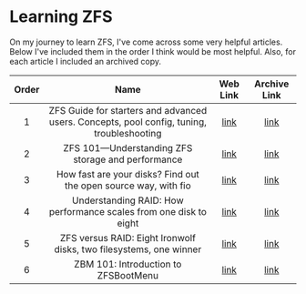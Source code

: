 # Learning ZFS

On my journey to learn ZFS, I've come across some very helpful articles. Below I've included them in the order I think would be most helpful. Also, for each article I included an archived copy.

| Order |                                           Name                                            |                                                                Web Link                                                                |                                                             Archive Link                                                              |
| :---: | :---------------------------------------------------------------------------------------: | :------------------------------------------------------------------------------------------------------------------------------------: | :-----------------------------------------------------------------------------------------------------------------------------------: |
|   1   | ZFS Guide for starters and advanced users. Concepts, pool config, tuning, troubleshooting | [link](https://forum.level1techs.com/t/zfs-guide-for-starters-and-advanced-users-concepts-pool-config-tuning-troubleshooting/196035/1) | [link](./archive/ZFS%20Guide%20for%20starters%20and%20advanced%20users.%20Concepts,%20pool%20config,%20tuning,%20troubleshooting.pdf) |
|   2   |                     ZFS 101—Understanding ZFS storage and performance                     |           [link](https://arstechnica.com/information-technology/2020/05/zfs-101-understanding-zfs-storage-and-performance/)            |                [link](./archive/ZFS%20101—Understanding%20ZFS%20storage%20and%20performance%20-%20Ars%20Technica.pdf)                 |
|   3   |              How fast are your disks? Find out the open source way, with fio              |             [link](https://arstechnica.com/gadgets/2020/02/how-fast-are-your-disks-find-out-the-open-source-way-with-fio/)             |  [link](./archive/How%20fast%20are%20your%20disks?%20Find%20out%20the%20open%20source%20way,%20with%20fio%20-%20Ars%20Technica.pdf)   |
|   4   |             Understanding RAID: How performance scales from one disk to eight             |    [link](https://arstechnica.com/information-technology/2020/04/understanding-raid-how-performance-scales-from-one-disk-to-eight/)    |    [link](./archive/Understanding%20RAID:%20How%20performance%20scales%20from%20one%20disk%20to%20eight%20-%20Ars%20Technica.pdf)     |
|   5   |            ZFS versus RAID: Eight Ironwolf disks, two filesystems, one winner             |            [link](https://arstechnica.com/gadgets/2020/05/zfs-versus-raid-eight-ironwolf-disks-two-filesystems-one-winner/)            |    [link](./archive/ZFS%20versus%20RAID:%20Eight%20Ironwolf%20disks,%20two%20filesystems,%20one%20winner%20-%20Ars%20Technica.pdf)    |
|   6   |                           ZBM 101: Introduction to ZFSBootMenu                            |                             [link](https://klarasystems.com/articles/zbm-101-introduction-to-zfsbootmenu/)                             |                      [link](./archive/ZBM%20101%20-%20Introduction%20to%20ZFSBootMenu%20-%20Klara%20Systems.pdf)                      |
